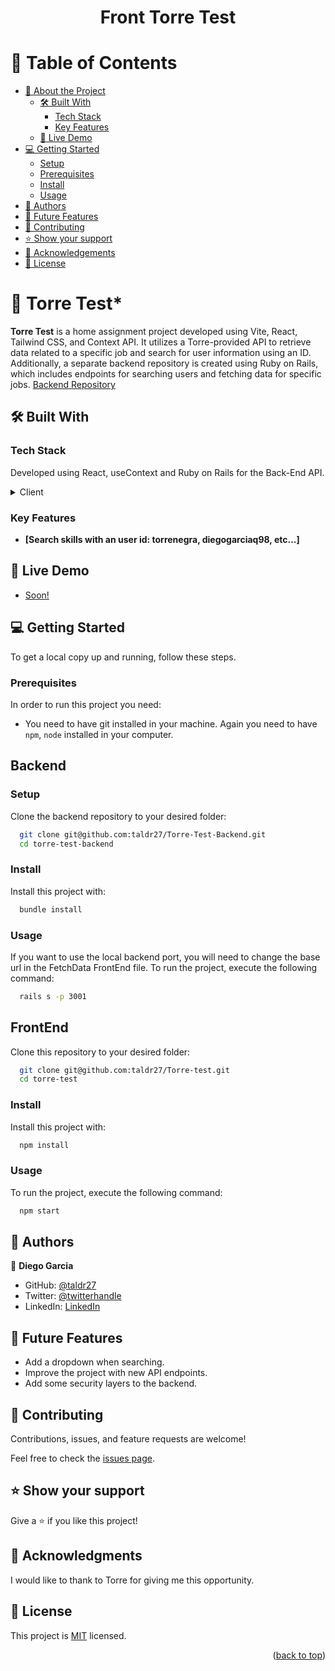 <a name="readme-top"></a>

<div align="center">

  <h1>Front Torre Test</h1>

</div>


# 📗 Table of Contents

- [📖 About the Project](#about-project)
  - [🛠 Built With](#built-with)
    - [Tech Stack](#tech-stack)
    - [Key Features](#key-features)
  - [🚀 Live Demo](#live-demo)
- [💻 Getting Started](#getting-started)
  - [Setup](#setup)
  - [Prerequisites](#prerequisites)
  - [Install](#install)
  - [Usage](#usage)
- [👥 Authors](#authors)
- [🔭 Future Features](#future-features)
- [🤝 Contributing](#contributing)
- [⭐️ Show your support](#support)
- [🙏 Acknowledgements](#acknowledgements)
- [📝 License](#license)

# 📖 Torre Test* <a name="about-project"></a>

**Torre Test** is a home assignment project developed using Vite, React, Tailwind CSS, and Context API. It utilizes a Torre-provided API to retrieve data related to a specific job and search for user information using an ID. Additionally, a separate backend repository is created using Ruby on Rails, which includes endpoints for searching users and fetching data for specific jobs. [Backend Repository](https://github.com/taldr27/Torre-Test-Backend)

## 🛠 Built With <a name="built-with"></a>

### Tech Stack <a name="tech-stack"></a>

Developed using React, useContext and Ruby on Rails for the Back-End API.

<details>
  <summary>Client</summary>
  <ul>
    <li><a href="https://reactjs.org/">React.js</a></li>
  </ul>
  <summary>Database</summary>
  <ul>
    <li><a href="https://www.postgresql.org/">PostgreSQL</a></li>
  </ul>
  <summary>Back-end</summary>
  <ul>
    <li><a href="https://www.rubyonrails.org/">RubyOnRails</a></li>
  </ul>
</details>

### Key Features <a name="key-features"></a>

- **[Search skills with an user id: torrenegra, diegogarciaq98, etc...]**

## 🚀 Live Demo <a name="live-demo"></a>

- [Soon!](...)

## 💻 Getting Started <a name="getting-started"></a>


To get a local copy up and running, follow these steps.

### Prerequisites

In order to run this project you need:

- You need to have git installed in your machine. Again you need to have `npm`, `node` installed in your computer.

## Backend
### Setup

Clone the backend repository to your desired folder:

```sh
  git clone git@github.com:taldr27/Torre-Test-Backend.git
  cd torre-test-backend
```
### Install

Install this project with:

```sh
  bundle install
```

### Usage

If you want to use the local backend port, you will need to change the base url in the FetchData FrontEnd file.
To run the project, execute the following command:

```sh
  rails s -p 3001
```

## FrontEnd
Clone this repository to your desired folder:

```sh
  git clone git@github.com:taldr27/Torre-test.git
  cd torre-test
```

### Install

Install this project with:

```sh
  npm install
```

### Usage

To run the project, execute the following command:

```sh
  npm start
```


## 👥 Authors <a name="authors"></a>

👤 **Diego Garcia**

- GitHub: [@taldr27](https://github.com/taldr27)
- Twitter: [@twitterhandle](https://twitter.com/twitterhandle)
- LinkedIn: [LinkedIn](https://linkedin.com/in/linkedinhandle)


## 🔭 Future Features <a name="future-features"></a>

- Add a dropdown when searching.
- Improve the project with new API endpoints.
- Add some security layers to the backend.


## 🤝 Contributing <a name="contributing"></a>

Contributions, issues, and feature requests are welcome!

Feel free to check the [issues page](../../issues/).


## ⭐️ Show your support <a name="support"></a>

Give a ⭐️ if you like this project!


## 🙏 Acknowledgments <a name="acknowledgements"></a>

I would like to thank to Torre for giving me this opportunity.

## 📝 License <a name="license"></a>

This project is [MIT](./LICENSE) licensed.

<p align="right">(<a href="#readme-top">back to top</a>)</p>